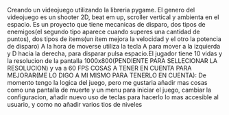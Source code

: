 Creando un videojuego utilizando la libreria pygame. El genero del videojuego es un shooter 2D, beat em up, scroller vertical y ambienta en el espacio. Es un proyecto que tiene mecanicas de disparo, dos tipos de enemigos(el segundo tipo aparece cuando superes una cantidad de puntos), dos tipos de items(un item mejora la velocidad y el otro la potencia de disparo) A la hora de moverse utiliza la tecla A para mover a la izquierda y D hacia la derecha, para disparar pulsa espacio.El jugador tiene 10 vidas y la resolucion de la pantalla 1000x800(PENDIENTE PARA SELLECIONAR LA RESOLUCION) y va a 60 FPS COSAS A TENER EN CUENTA PARA MEJORAR(ME LO DIGO A MI MISMO PARA TENERLO EN CUENTA): De momento tengo la logica del juego, pero me gustaria añadir mas cosas como una pantalla de muerte y un menu para iniciar el juego, cambiar la configuracion, añadir nuevo uso de teclas para hacerlo lo mas accesible al usuario, y como no añadir varios tios de niveles
